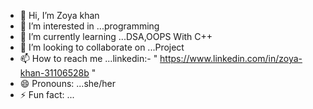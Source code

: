 - 👋 Hi, I’m Zoya khan
- 👀 I’m interested in ...programming
- 🌱 I’m currently learning ...DSA,OOPS With C++
- 💞️ I’m looking to collaborate on ...Project
- 📫 How to reach me ...linkedin:- "  https://www.linkedin.com/in/zoya-khan-31106528b  "
- 😄 Pronouns: ...she/her
- ⚡ Fun fact: ...

<!---
Zoyakhan070870/Zoyakhan070870 is a ✨ special ✨ repository because its `README.md` (this file) appears on your GitHub profile.
You can click the Preview link to take a look at your changes.
--->
